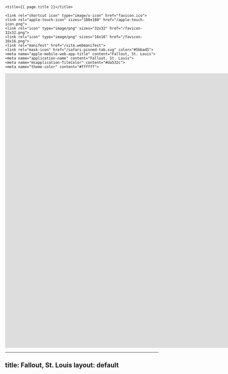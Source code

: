 <html>
  <head>
    
    <title>{{ page.title }}</title>
    
    <link rel="shortcut icon" type="image/x-icon" href="favicon.ico">
    <link rel="apple-touch-icon" sizes="180x180" href="/apple-touch-icon.png">
    <link rel="icon" type="image/png" sizes="32x32" href="/favicon-32x32.png">
    <link rel="icon" type="image/png" sizes="16x16" href="/favicon-16x16.png">
    <link rel="manifest" href="/site.webmanifest">
    <link rel="mask-icon" href="/safari-pinned-tab.svg" color="#5bbad5">
    <meta name="apple-mobile-web-app-title" content="Fallout, St. Louis">
    <meta name="application-name" content="Fallout, St. Louis">
    <meta name="msapplication-TileColor" content="#da532c">
    <meta name="theme-color" content="#ffffff">
  </head>
  
  <body>
    <iframe src="https://snazzymaps.com/embed/355456" width="1600px" height="900px" style="border:none;"></iframe>
  </body>
  
</html>

---
title: Fallout, St. Louis
layout: default
---

